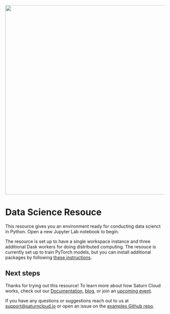 <img src="https://saturn-public-assets.s3.us-east-2.amazonaws.com/example-resources/saturn.png" width="600" />

# Data Science Resouce

This resource gives you an environment ready for conducting data scienct in Python. Open a new Jupyter Lab notebook to begin.

The resource is set up to have a single workspace instance and three additional Dask workers for doing distributed computing. The resouce is currently set up to train PyTorch models, but you can install additional packages by following [these instructions]().

## Next steps

Thanks for trying out this resource! To learn more about how Saturn Cloud works, check out our [Documentation](https://saturncloud.io/docs/), [blog](https://saturncloud.io/s/blog/), or join an [upcoming event](https://saturncloud.io/s/events/).

If you have any questions or suggestions reach out to us at support@saturncloud.io or open an issue on the [examples Github repo](https://github.com/saturncloud/examples).